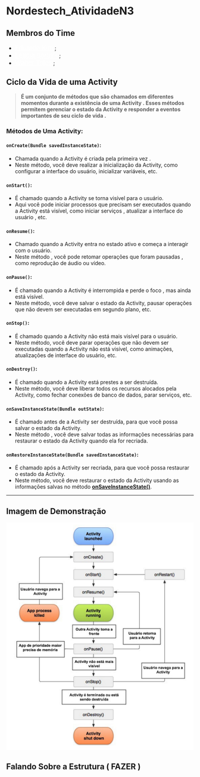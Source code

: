 # Nordestech_AtividadeN3

## Membros do Time 

<div>
    <ul>
        <li class="link">
            <a href="https://github.com/Dev-kyw3010" style="font-size:17px;color:#fff">Eduardo Kim</a>
            <span>;</span>
        </li>
        <li class="link">
            <a href="https://github.com/leebortnik" style="font-size:17px;color:#fff">Letícia Bortnik</a>
            <span>;</span>
        </li>
        <li class="link">
            <a href="https://github.com/RealTastes" style="font-size:17px;color:#fff">Walter Teles</a>
            <span>;</span>
        </li>
    </ul>
</div>

## Ciclo da Vida de uma Activity

> __É um conjunto de métodos que são chamados em diferentes momentos durante a existência de uma Activity . Esses métodos permitem gerenciar o estado da Activity e responder a eventos importantes de seu ciclo de vida .__

### Métodos de Uma Activity:

#### `onCreate(Bundle savedInstanceState)`:

+ Chamada quando a Activity é criada pela primeira vez .
+ Neste método, você deve realizar a inicialização da Activity, como configurar a interface do usuário, inicializar variáveis, etc.

#### `onStart()`:

+ É chamado quando a Activity se torna visível para o usuário.
+ Aqui você pode iniciar processos que precisam ser executados quando a Activity está visível, como iniciar serviços , atualizar a interface do usuário , etc.

#### `onResume()`:

+ Chamado quando a Activity entra no estado ativo e começa a interagir com o usuário. 
+ Neste método , você pode retomar operações que foram pausadas , como reprodução de áudio ou vídeo.

#### `onPause()`:

+ É chamado quando a Activity é interrompida e perde o foco , mas ainda está visível.
+ Neste método, você deve salvar o estado da Activity, pausar operações que não devem ser executadas em segundo plano, etc.

#### `onStop()`:

+ É chamado quando a Activity não está mais visível para o usuário.
+ Neste método, você deve parar operações que não devem ser executadas quando a Activity não está visível, como animações, atualizações de interface do usuário, etc.

#### `onDestroy()`:

+ É chamado quando a Activity está prestes a ser destruída.
+ Neste método, você deve liberar todos os recursos alocados pela Activity, como fechar conexões de banco de dados, parar serviços, etc.

#### `onSaveInstanceState(Bundle outState)`:

+ É chamado antes de a Activity ser destruída, para que você possa salvar o estado da Activity.
+ Neste método , você deve salvar todas as informações necessárias para restaurar o estado da Activity quando ela for recriada.

#### `onRestoreInstanceState(Bundle savedInstanceState)`:

+ É chamado após a Activity ser recriada, para que você possa restaurar o estado da Activity.
+ Neste método, você deve restaurar o estado da Activity usando as informações salvas no método [**onSaveInstanceState()**](#onsaveinstancestatebundle-outstate).

---
## Imagem de Demonstração

![Ciclo de Vida da Activity](/img/ciclo_de_vida_Activity.webp)

## Falando Sobre a Estrutura ( FAZER )
